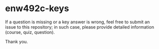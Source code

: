 # enw492c-keys

 If a question is missing or a key answer is wrong, feel free to submit an issue to this repository; in such case, please provide detailed information (course, quiz, question).

 Thank you.